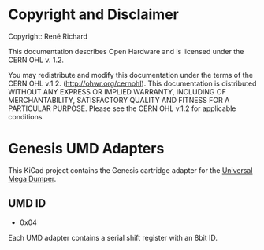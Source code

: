 # Copyright and Disclaimer
Copyright: René Richard

This documentation describes Open Hardware and is licensed under the
CERN OHL v. 1.2.

You may redistribute and modify this documentation under the terms of the
CERN OHL v.1.2. (http://ohwr.org/cernohl). This documentation is distributed
WITHOUT ANY EXPRESS OR IMPLIED WARRANTY, INCLUDING OF
MERCHANTABILITY, SATISFACTORY QUALITY AND FITNESS FOR A
PARTICULAR PURPOSE. Please see the CERN OHL v.1.2 for applicable
conditions

# Genesis UMD Adapters
This KiCad project contains the Genesis cartridge adapter for the [Universal Mega Dumper](https://github.com/db-electronics/Universal-Mega-Dumper).

## UMD ID
* 0x04

Each UMD adapter contains a serial shift register with an 8bit ID.
